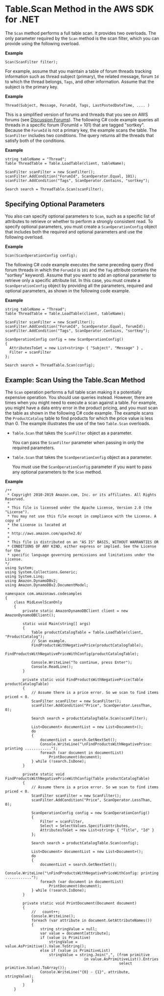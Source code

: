 # Table\.Scan Method in the AWS SDK for \.NET<a name="ScanMidLevelDotNet"></a>

The `Scan` method performs a full table scan\. It provides two overloads\. The only parameter required by the `Scan` method is the scan filter, which you can provide using the following overload\.

**Example**  

```
Scan(ScanFilter filter);
```

For example, assume that you maintain a table of forum threads tracking information such as thread subject \(primary\), the related message, forum `Id` to which the thread belongs, `Tags`, and other information\. Assume that the subject is the primary key\.

**Example**  

```
Thread(Subject, Message, ForumId, Tags, LastPostedDateTime, .... )
```

This is a simplified version of forums and threads that you see on AWS forums \(see [Discussion Forums](https://forums.aws.amazon.com/)\)\. The following C\# code example queries all threads in a specific forum \(ForumId = 101\) that are tagged "sortkey"\. Because the `ForumId` is not a primary key, the example scans the table\. The `ScanFilter` includes two conditions\. The query returns all the threads that satisfy both of the conditions\.

**Example**  

```
string tableName = "Thread";
Table ThreadTable = Table.LoadTable(client, tableName);

ScanFilter scanFilter = new ScanFilter();
scanFilter.AddCondition("ForumId", ScanOperator.Equal, 101);
scanFilter.AddCondition("Tags", ScanOperator.Contains, "sortkey");

Search search = ThreadTable.Scan(scanFilter);
```

## Specifying Optional Parameters<a name="ScanMidLevelDotNetOptions"></a>

You also can specify optional parameters to `Scan`, such as a specific list of attributes to retrieve or whether to perform a strongly consistent read\. To specify optional parameters, you must create a `ScanOperationConfig` object that includes both the required and optional parameters and use the following overload\. 

**Example**  

```
Scan(ScanOperationConfig config);
```

The following C\# code example executes the same preceding query \(find forum threads in which the `ForumId` is `101` and the `Tag` attribute contains the "sortkey" keyword\)\. Assume that you want to add an optional parameter to retrieve only a specific attribute list\. In this case, you must create a `ScanOperationConfig` object by providing all the parameters, required and optional parameters, as shown in the following code example\.

**Example**  

```
string tableName = "Thread";
Table ThreadTable = Table.LoadTable(client, tableName);

ScanFilter scanFilter = new ScanFilter();
scanFilter.AddCondition("ForumId", ScanOperator.Equal, forumId);
scanFilter.AddCondition("Tags", ScanOperator.Contains, "sortkey");

ScanOperationConfig config = new ScanOperationConfig()
{
  AttributesToGet = new List<string> { "Subject", "Message" } ,
  Filter = scanFilter
};
   
Search search = ThreadTable.Scan(config);
```

## Example: Scan Using the Table\.Scan Method<a name="ScanMidLevelDotNetExampleTableScan"></a>

The `Scan` operation performs a full table scan making it a potentially expensive operation\. You should use queries instead\. However, there are times when you might need to execute a scan against a table\. For example, you might have a data entry error in the product pricing, and you must scan the table as shown in the following C\# code example\. The example scans the `ProductCatalog` table to find products for which the price value is less than 0\. The example illustrates the use of the two `Table.Scan` overloads\. 
+ `Table.Scan` that takes the `ScanFilter` object as a parameter\. 

  You can pass the `ScanFilter` parameter when passing in only the required parameters\.
+ `Table.Scan` that takes the `ScanOperationConfig` object as a parameter\. 

  You must use the `ScanOperationConfig` parameter if you want to pass any optional parameters to the `Scan` method\. 

**Example**  

```
/**
 * Copyright 2010-2019 Amazon.com, Inc. or its affiliates. All Rights Reserved.
 *
 * This file is licensed under the Apache License, Version 2.0 (the "License").
 * You may not use this file except in compliance with the License. A copy of
 * the License is located at
 *
 * http://aws.amazon.com/apache2.0/
 *
 * This file is distributed on an "AS IS" BASIS, WITHOUT WARRANTIES OR
 * CONDITIONS OF ANY KIND, either express or implied. See the License for the
 * specific language governing permissions and limitations under the License.
*/
using System;
using System.Collections.Generic;
using System.Linq;
using Amazon.DynamoDBv2;
using Amazon.DynamoDBv2.DocumentModel;

namespace com.amazonaws.codesamples
{
    class MidLevelScanOnly
    {
        private static AmazonDynamoDBClient client = new AmazonDynamoDBClient();

        static void Main(string[] args)
        {
            Table productCatalogTable = Table.LoadTable(client, "ProductCatalog");
            // Scan example.
            FindProductsWithNegativePrice(productCatalogTable);
            FindProductsWithNegativePriceWithConfig(productCatalogTable);

            Console.WriteLine("To continue, press Enter");
            Console.ReadLine();
        }

        private static void FindProductsWithNegativePrice(Table productCatalogTable)
        {
            // Assume there is a price error. So we scan to find items priced < 0.
            ScanFilter scanFilter = new ScanFilter();
            scanFilter.AddCondition("Price", ScanOperator.LessThan, 0);

            Search search = productCatalogTable.Scan(scanFilter);

            List<Document> documentList = new List<Document>();
            do
            {
                documentList = search.GetNextSet();
                Console.WriteLine("\nFindProductsWithNegativePrice: printing ............");
                foreach (var document in documentList)
                    PrintDocument(document);
            } while (!search.IsDone);
        }

        private static void FindProductsWithNegativePriceWithConfig(Table productCatalogTable)
        {
            // Assume there is a price error. So we scan to find items priced < 0.
            ScanFilter scanFilter = new ScanFilter();
            scanFilter.AddCondition("Price", ScanOperator.LessThan, 0);

            ScanOperationConfig config = new ScanOperationConfig()
            {
                Filter = scanFilter,
                Select = SelectValues.SpecificAttributes,
                AttributesToGet = new List<string> { "Title", "Id" }
            };

            Search search = productCatalogTable.Scan(config);

            List<Document> documentList = new List<Document>();
            do
            {
                documentList = search.GetNextSet();
                Console.WriteLine("\nFindProductsWithNegativePriceWithConfig: printing ............");
                foreach (var document in documentList)
                    PrintDocument(document);
            } while (!search.IsDone);
        }

        private static void PrintDocument(Document document)
        {
            //   count++;
            Console.WriteLine();
            foreach (var attribute in document.GetAttributeNames())
            {
                string stringValue = null;
                var value = document[attribute];
                if (value is Primitive)
                    stringValue = value.AsPrimitive().Value.ToString();
                else if (value is PrimitiveList)
                    stringValue = string.Join(",", (from primitive
                                    in value.AsPrimitiveList().Entries
                                                    select primitive.Value).ToArray());
                Console.WriteLine("{0} - {1}", attribute, stringValue);
            }
        }
    }
```